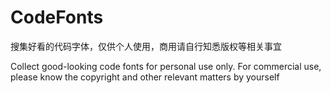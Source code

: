 # CodeFonts
搜集好看的代码字体，仅供个人使用，商用请自行知悉版权等相关事宜


Collect good-looking code fonts for personal use only. For commercial use, please know the copyright and other relevant matters by yourself
